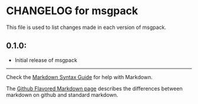 # CHANGELOG for msgpack

This file is used to list changes made in each version of msgpack.

## 0.1.0:

* Initial release of msgpack

- - -
Check the [Markdown Syntax Guide](http://daringfireball.net/projects/markdown/syntax) for help with Markdown.

The [Github Flavored Markdown page](http://github.github.com/github-flavored-markdown/) describes the differences between markdown on github and standard markdown.
